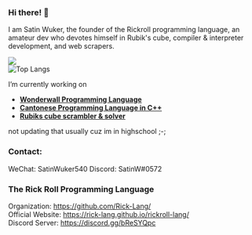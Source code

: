### Hi there! 👋
I am Satin Wuker, the founder of the Rickroll programming language, an amateur dev who devotes himself in Rubik's cube, compiler & interpreter development, and web scrapers.

![](https://github-readme-stats.vercel.app/api?username=SatinWuker&count_private=true)
<br>
![Top Langs](https://github-readme-stats.vercel.app/api/top-langs/?username=SatinWuker)

I’m currently working on
  - **[Wonderwall Programming Language](https://github.com/SatinWuker/wonderwall)**
  - **[Cantonese Programming Language in C++](https://github.com/Cantonese-community/CppCantonese)**
  - **[Rubiks cube scrambler & solver](https://github.com/SatinWuker/Rubiks-lib)**

not updating that usually cuz im in highschool ;-;

### Contact:
WeChat: SatinWuker540
Discord: SatinW#0572

### The Rick Roll Programming Language
Organization: https://github.com/Rick-Lang/
<br>
Official Website: https://rick-lang.github.io/rickroll-lang/
<br>
Discord Server: https://discord.gg/bReSYQpc
